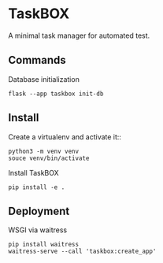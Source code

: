 # TaskBOX

A minimal task manager for automated test.

## Commands

Database initialization

    flask --app taskbox init-db

 ## Install

Create a virtualenv and activate it::

    python3 -m venv venv
    souce venv/bin/activate

Install TaskBOX

    pip install -e .

## Deployment

WSGI via waitress

    pip install waitress
    waitress-serve --call 'taskbox:create_app'
